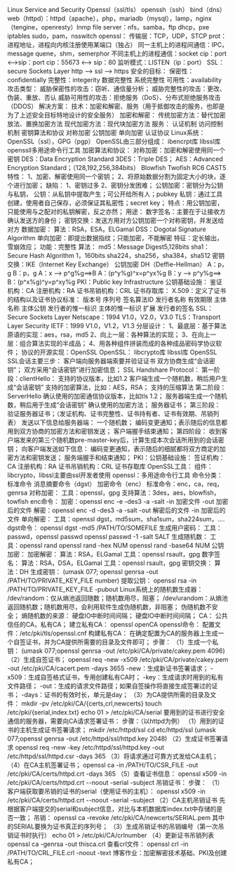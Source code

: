 Linux Service and Security
	Openssl（ssl/tls）
	openssh（ssh）
	bind（dns）
	web（httpd）：httpd（apache），php，mariadb（mysql），lamp，nginx（tengine，openresty）lnmp
	file server：nfs，samba，ftp
	dhcp，pxe
	iptables
	sudo，pam，nsswitch
openssl：
	传输层：TCP，UDP，STCP
		prot：进程地址，进程向内核注册使用某端口（独占）
	同一主机上的进程间通信：IPC，message quene，shm，semerphor
	不同主机上的进程通信：socket
		cip：port <-->sip：port
			cip：55673 <--> sip：80
			监听模式：LISTEN（ip：port）
	SSL：secure Sockets Layer
		http --> ssl --> https
	安全的目标：
		保密性：confidentially
		完整性：integerity
			数据完整性
			系统完整性 
		可用性：availability
	攻击类型：
		威胁保密性的攻击：窃听、通信量分析；
		威胁完整性的攻击：更改、伪装、重放、否认
		威胁可用性的攻击：拒绝服务（DoS）、分布式拒绝服务攻击（DDOS）
	解决方案：
		技术：加密和解密、服务（用于抵御攻击的服务，也即是为了上述安全目标特地设计的安全服务）
		加密和解密：
			传统加密方法：替代加密放法、置换加密方法
			现代加密方法：现代块加密方法
		服务：
			认证机制
			访问控制机制
		密钥算法和协议
			对称加密
			公钥加密
			单向加密
			认证协议
	Linux系统：OpenSSL（ssl），GPG（pgp）
		OpenSSL由三部分组成：
			ibencrpt库
			libssl库
			openssll多用途命令行工具
		加密算法和协议：
			对称加密：加密和解密使用同一个密钥
				DES：Data Encryption Standard
				3DES：Triple DES；
				AES：Advanced Encryption Standard；（128,192,256,384bits）
				Blowfish
				Twofish
				RC6
				CAST5
				特性：
					1、加密、解密使用同一个密钥；
					2、将原始数据分割为固定大小的块，逐个进行加密；
				缺陷：
					1、密钥过多
					2、密钥分发困难；
			公钥加密：密钥分为公钥与私钥，
				公钥：从私钥中提取产生；可公开给所有人；pubkey
				私钥：通过工具创建，使用者自己保存，必须保证其私密性；secret key；
				特点：用公钥加密，只能使用与之配对的私钥解密，反之亦然；
				用途：
					数字签名：主要在于让接收方确认发送方的身份；
					密钥交换：发送方用对方公钥加密一个对称密钥，并发送给对方
					数据加密：
				算法：RSA，ESA，ELGamal
					DSS：Dogotal Signature Algorithm
			单向加密：即提出数据指纹；只能加密，不能解密
				特征：定长输出，雪崩效应；
				功能：完整性
				算法：
					md5：Message Digest5,128bits
					sha1：Secure Hash Algorithm 1，160bits
						sha224，sha256，sha384，sha512
			密钥交换：IKE（Internet Key Exchange）
				公钥加密
				DH（Deffie-Hellman）
					A：p，g
					B：p，g
					A：x
						--> p^g%g==>B
						A：(p^y%g)^x=p^yx%g
					B：y
						--> p^y%g==>
						B：(p^x%g)^y=p^xy%g
		PKI：Public key Infrastructure
			公钥基础设施：
				鉴证机构：CA
				注册机构：RA
				证书吊销机构：CRL
				证书存取库：
			X.509：定义了证书的结构以及证书协议标准：
				版本号
				序列号
				签名算法ID
				发行者名称
				有效期限
				主体名称
				主体公钥
				发行者的惟一标识
				主体的惟一标识
				扩展
				发行者的签名
		SSL：Secure Sockets Layer
			Netscape：1994
			V1.0，V2.0，V3.0
		TLS：Transport Layer Security
			IETF：1999
			V1.0，V1.2，V1.3
			分层设计：
				1、最底层：基于算法原语的实现：aes，rsa，md5
				2、向上一层：各种算法的实现；
				3、在向上一层：组合算法实现的半成品；
				4、用各种组件拼装而成的各种成品密码学协议软件；
				协议的开源实现：OpenSSL
			OpenSSL：
				libcrypto库
				libssl库
				OpenSSL
			SSL会话主要三步：
				客户端向服务器端索要并验证证书
				双方协商生成“会话密钥”；
				双方采用“会话密钥”进行加密信息；
				SSL Handshare Protocol：
					第一阶段：clientHello：
						支持的协议版本，比如1.2
						客户端生成一个随机数，稍后用户生成“会话密钥”
						支持的加密算法，比如：AES，RSA；
						支持的压缩算法
					第二阶段：ServerHello
						确认使用的加密通信协议版本，比如tls 1.2；
						服务器端生成一个随机数，稍后用于生成“会话密钥”
						确认使用的加密方法；
						服务器证书；
					第三阶段：
						验证服务器证书；（发证机构、证书完整性、证书持有者、证书有效期、吊销列表）
						发送以下信息给服务器端：
							一个随机数；
							编码变更通知；表示随后的信息都用到双方协商的加密方法和密钥发送；
							客户端握手结束通知；
					第四阶段：
						收到客户端发来的第三个随机数pre-master-key后，计算生成本次会话所用到的会话密钥；
						向客户端发送如下信息：
							编码变更通知，表示随后的细腻都将双方商定的加密方法和密钥发送；
							服务端握手和结束通知；
	PKI：公钥基础设施：
		签证机构：CA
		注册机构：RA
		证书吊销机构：CRL
		证书存取库
	OpenSSL工具：
		组件：
			libcrypto，libssl主要由ssl开发者使用
			openssl：多用途命令行工具
		命令分类：
			标准命令
			消息摘要命令（dgst）
			加密命令（enc）
			标准命令：enc，ca，req，genrsa
			对称加密：
				工具：openssl，gpg
				支持算法：3des，aes，blowfish，towfish
				enc命令：
					加密：openssl enc -e -des3 -a -salt -in 加密文件 -out 加密后的文件
					解密：openssl enc -d -des3 -a -salt -out 解密后的文件 -in 加密后的文件
			单向解密：
				工具：openssl dgst，md5sum，sha1sum，sha224sum，….
				dgst命令：
					openssl dgst -md5 /PATH/TO/SOMEFILE
			生成用户密码：
				工具：passwd，openssl passwd
					openssl passwd -1 -salt SALT
			生成随机数：
				工具：openssl rand
				openssl rand -hex NUM
				openssl rand -base64 NUM
			公钥加密：
				加密解密：
					算法：RSA，ELGamal
					工具：openssl rsault，gpg
				数字签名：
					算法：RSA，DSA，ELGamal
					工具：openssl rsault，gpg
				密钥交换：
					算法：DH
				生成密钥：
					(umask 077; openssl genrsa -out /PATH/TO/PRIVATE_KEY_FILE number)
				提取公钥：
					openssl rsa -in /PATH/TO/PRIVATE_KEY_FILE -pubout
		Linux系统上的随机数生成器：
			/dev/random：仅从熵池返回随数；随机数用尽，阻塞；
			/dev/urandom：从熵池返回随机数；随机数用尽，会利用软件生成伪随机数，非阻塞；
				伪随机数不安全；
				熵随机数的来源：
					硬盘IO中断时间间隔；
					硬盘IO中断时间间隔；
		CA：
			公共信任的CA，私有CA；
			建立私有CA：
				openssl
				openCA
			openssl命令：
				配置文件：/etc/pki/tls/openssl.cnf 
				构建私有CA：
					在确定配置为CA的服务器上生成一个自签证书，并为CA提供所需要的目录及文件即可；
					步骤：
						（1）生成一个私钥：
							(umask 077;openssl genrsa -out /etc/pki/CA/private/cakey.pem 4096)
						（2）生成自签证书；
							openssl req -new -x509 /etc/pki/CA/private/cakey.pem -out /etc/pki/CA/cacert.pem -days 3655
								-new：生成新证书签署请求；
								-x509：生成自签格式证书，专用创建私有CA时；
								-key：生成请求时用到的私有文件路径；
								-out：生成的请求文件路径；如果自签操作将直接生成签署过的证书；
								-days：证书的有效时长，单元是day；
						（3）为CA提供所需的目录及文件：
							mkdir -pv /etc/pki/CA/{certs,crl,newcerts}
							touch /etc/pki/{serial,index.txt}
							echo 01 > /etc/pki/CA/serial
				要用到的证书进行安全通信的服务器，需要向CA请求签署证书：
					步骤：（以httpd为例）
						（1）用到的证书的主机生成证书签署请求；
							mkdir /etc/httpd/ssl
							cd etc/httpd/ssl
							(umask 077;openssl genrsa -out /etc/httpd/ssl/httpd.key 2048)
						（2）生成证书签署请求
							openssl req -new -key /etc/httpd/ssl/httpd.key -out /etc/httpd/ssl/httpd.csr -days 365
						（3）将请求通过可靠方式发给CA主机；
						（4）在CA主机签署证书；
							openssl ca -in /PATH/TO/CSR_FILE -out /etc/pki/CA/certs/httpd.crt -days 365
						（5）查看证书信息：
							openssl x509 -in /etc/pki/CA/certs/httpd.crt --noout -serial -subject
				吊销证书：
					步骤：
						（1）客户端获取要吊销的证书的serial（使用证书的主机）：
							openssl x509 -in /etc/pki/CA/certs/httpd.crt --noout -serial -subject
						（2）CA主机吊销证书
							先根据客户端提交的serial和subject信息，对比与本机数据库index.txt中存储的是否一致；
							吊销：
								openssl ca -revoke /etc/pki/CA/newcerts/SERIAL.pem
									其中的SERIAL要换为证书真正的序列号；
						（3）生成吊销证书的吊销编号（第一次吊销证书时执行）
							echo 01 > /etc/pki/CA/crlnumber
						（4）更新证书吊销列表
							openssl ca -genrsa -out thisca.crl
							查看crl文件：
								openssl crl -in /PATH/TO/CRL_FILE.crl -noout -text
博客作业：加密解密技术基础、PKI及创建私有CA；


